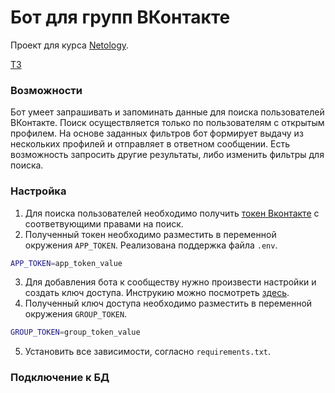 Бот для групп ВКонтакте
======================
Проект для курса [Netology](https://netology.ru/).

[ТЗ](https://github.com/netology-code/py-advanced-diplom/tree/new_diplom)

### Возможности
Бот умеет запрашивать и запоминать данные для поиска пользователей ВКонтакте. Поиск осуществляется только по пользователям с открытым профилем. 
На основе заданных фильтров бот формирует выдачу из нескольких профилей и отправляет в ответном сообщении. 
Есть возможность запросить другие результаты, либо изменить фильтры для поиска.

### Настройка
1. Для поиска пользователей необходимо получить [токен Вконтакте](https://vk.com/dev/implicit_flow_user) с соответвующими правами на поиск.
2. Полученный токен необходимо разместить в переменной окружения `APP_TOKEN`. Реализована поддержка файла `.env`.
```sh
APP_TOKEN=app_token_value
```
3. Для добавления бота к сообществу нужно произвести настройки и создать ключ доступа. 
Инструкию можно посмотреть [здесь](https://github.com/netology-code/py-advanced-diplom/blob/new_diplom/group_settings.md).
4. Полученный ключ доступа необходимо разместить в переменной окружения `GROUP_TOKEN`.
```sh
GROUP_TOKEN=group_token_value
```
5. Установить все зависимости, согласно `requirements.txt`.

### Подключение к БД

    